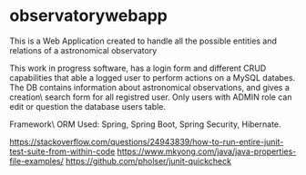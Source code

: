 # observatorywebapp
This is a Web Application created to handle all the possible entities and relations of a astronomical observatory

This work in progress software, has a login form and different CRUD capabilities that able a logged user to perform actions on a MySQL databes.
The DB contains information about astronomical observations, and gives a creation\ search form for all registred user.
Only users with ADMIN role can edit or question the database users table.

Framework\ ORM Used:
Spring, Spring Boot, Spring Security, Hibernate.

https://stackoverflow.com/questions/24943839/how-to-run-entire-junit-test-suite-from-within-code
https://www.mkyong.com/java/java-properties-file-examples/
https://github.com/pholser/junit-quickcheck
